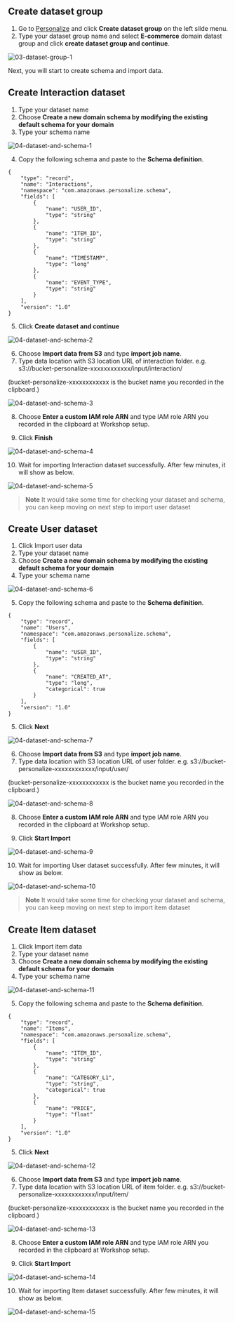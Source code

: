 ## Create dataset group

1. Go to [Personalize](https://us-east-1.console.aws.amazon.com/personalize/home?region=us-east-1) and click **Create dataset group** on the left silde menu.
2. Type your dataset group name and select **E-commerce** domain datast group and click **create dataset group and continue**.

![03-dataset-group-1](/static/image/03-dataset-group-1.png)

Next, you will start to create schema and import data.

## Create Interaction dataset
1. Type your dataset name
2. Choose **Create a new domain schema by modifying the existing default schema for your domain**
3. Type your schema name

![04-dataset-and-schema-1](/static/image/04-dataset-and-schema-1.png)

4. Copy the following schema and paste to the **Schema definition**.
```
{
	"type": "record",
	"name": "Interactions",
	"namespace": "com.amazonaws.personalize.schema",
	"fields": [
		{
			"name": "USER_ID",
			"type": "string"
		},
		{
			"name": "ITEM_ID",
			"type": "string"
		},
		{
			"name": "TIMESTAMP",
			"type": "long"
		},
		{
			"name": "EVENT_TYPE",
			"type": "string"
		}
	],
	"version": "1.0"
}
```
5. Click **Create dataset and continue**

![04-dataset-and-schema-2](/static/image/04-dataset-and-schema-2.png)

6. Choose **Import data from S3** and type **import job name**.
7. Type data location with S3 location URL of interaction folder.
e.g.  s3://bucket-personalize-xxxxxxxxxxxx/input/interaction/  

(bucket-personalize-xxxxxxxxxxxx is the bucket name you recorded in the clipboard.)

![04-dataset-and-schema-3](/static/image/04-dataset-and-schema-3.png)

8. Choose **Enter a custom IAM role ARN** and type IAM role ARN you recorded in the clipboard at Workshop setup.

9. Click **Finish**

![04-dataset-and-schema-4](/static/image/04-dataset-and-schema-4.png)

10. Wait for importing Interaction dataset successfully. After few minutes, it will show as below.

![04-dataset-and-schema-5](/static/image/04-dataset-and-schema-5.png)

> **Note**
> It would take some time for checking your dataset and schema, you can keep moving on next step to import user dataset

## Create User dataset
1. Click Import user data
2. Type your dataset name
3. Choose **Create a new domain schema by modifying the existing default schema for your domain**
4. Type your schema name

![04-dataset-and-schema-6](/static/image/04-dataset-and-schema-6.png)

5. Copy the following schema and paste to the **Schema definition**.
```
{
	"type": "record",
	"name": "Users",
	"namespace": "com.amazonaws.personalize.schema",
	"fields": [
		{
			"name": "USER_ID",
			"type": "string"
		},
		{
			"name": "CREATED_AT",
			"type": "long",
			"categorical": true
		}
	],
	"version": "1.0"
}
```
5. Click **Next**

![04-dataset-and-schema-7](/static/image/04-dataset-and-schema-7.png)

6. Choose **Import data from S3** and type **import job name**.
7. Type data location with S3 location URL of user folder.
e.g.  s3://bucket-personalize-xxxxxxxxxxxx/input/user/

(bucket-personalize-xxxxxxxxxxxx is the bucket name you recorded in the clipboard.)

![04-dataset-and-schema-8](/static/image/04-dataset-and-schema-8.png)

8. Choose **Enter a custom IAM role ARN** and type IAM role ARN you recorded in the clipboard at Workshop setup.

9. Click **Start Import**

![04-dataset-and-schema-9](/static/image/04-dataset-and-schema-9.png)

10. Wait for importing User dataset successfully. After few minutes, it will show as below.

![04-dataset-and-schema-10](/static/image/04-dataset-and-schema-10.png)

> **Note**
> It would take some time for checking your dataset and schema, you can keep moving on next step to import item dataset

## Create Item dataset

1. Click Import item data
2. Type your dataset name
3. Choose **Create a new domain schema by modifying the existing default schema for your domain**
4. Type your schema name

![04-dataset-and-schema-11](/static/image/04-dataset-and-schema-11.png)

5. Copy the following schema and paste to the **Schema definition**.
```
{
	"type": "record",
	"name": "Items",
	"namespace": "com.amazonaws.personalize.schema",
	"fields": [
		{
			"name": "ITEM_ID",
			"type": "string"
		},
		{
			"name": "CATEGORY_L1",
			"type": "string",
			"categorical": true
		},
		{
			"name": "PRICE",
			"type": "float"
		}
	],
	"version": "1.0"
}
```
5. Click **Next**

![04-dataset-and-schema-12](/static/image/04-dataset-and-schema-12.png)

6. Choose **Import data from S3** and type **import job name**.
7. Type data location with S3 location URL of item folder.
e.g.  s3://bucket-personalize-xxxxxxxxxxxx/input/item/

(bucket-personalize-xxxxxxxxxxxx is the bucket name you recorded in the clipboard.)

![04-dataset-and-schema-13](/static/image/04-dataset-and-schema-13.png)

8. Choose **Enter a custom IAM role ARN** and type IAM role ARN you recorded in the clipboard at Workshop setup.

9. Click **Start Import**

![04-dataset-and-schema-14](/static/image/04-dataset-and-schema-14.png)

10. Wait for importing Item dataset successfully. After few minutes, it will show as below.

![04-dataset-and-schema-15](/static/image/04-dataset-and-schema-15.png)

